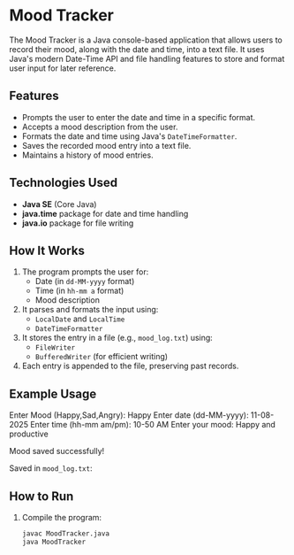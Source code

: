 # Mood Tracker

The Mood Tracker is a Java console-based application that allows users to record their mood, along with the date and time, into a text file. It uses Java's modern Date-Time API and file handling features to store and format user input for later reference.

## Features
- Prompts the user to enter the date and time in a specific format.
- Accepts a mood description from the user.
- Formats the date and time using Java's `DateTimeFormatter`.
- Saves the recorded mood entry into a text file.
- Maintains a history of mood entries.

## Technologies Used
- **Java SE** (Core Java)
- **java.time** package for date and time handling
- **java.io** package for file writing

## How It Works
1. The program prompts the user for:
   - Date (in `dd-MM-yyyy` format)
   - Time (in `hh-mm a` format)
   - Mood description
2. It parses and formats the input using:
   - `LocalDate` and `LocalTime`
   - `DateTimeFormatter`
3. It stores the entry in a file (e.g., `mood_log.txt`) using:
   - `FileWriter`
   - `BufferedWriter` (for efficient writing)
4. Each entry is appended to the file, preserving past records.

## Example Usage
Enter Mood (Happy,Sad,Angry): Happy
Enter date (dd-MM-yyyy): 11-08-2025
Enter time (hh-mm am/pm): 10-50 AM
Enter your mood: Happy and productive

Mood saved successfully!


Saved in `mood_log.txt`:


## How to Run
1. Compile the program:
   ```bash
   javac MoodTracker.java
   java MoodTracker


